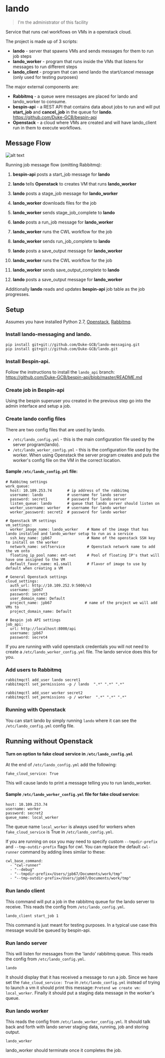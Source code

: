 # lando

> I'm the administrator of this facility

Service that runs cwl workflows on VMs in a openstack cloud.

The project is made up of 3 scripts:

- __lando__ - server that spawns VMs and sends messages for them to run job steps
- __lando_worker__ - program that runs inside the VMs that listens for messages to run different steps
- __lando_client__ - program that can send lando the start/cancel message (only used for testing purposes)

The major external components are:
- __Rabbitmq__ - a queue were messages are placed for lando and lando_worker to consume.
- __bespin-api__ - a REST API that contains data about jobs to run and will put __start_job__ and __cancel_job__ in the queue for __lando__. https://github.com/Duke-GCB/bespin-api
- __Openstack__ - a cloud where VMs are created and will have lando_client run in them to execute workflows.

## Message Flow

![alt text](https://github.com/Duke-GCB/lando/raw/use_bespin_api/lando-diagram.png "Lando Diagram")

Running job message flow (omitting Rabbitmq):

1.  __bespin-api__ posts a start_job message for __lando__

2.  __lando__ tells __Openstack__ to creates VM that runs __lando_worker__

3.  __lando__ posts a stage_job message for __lando_worker__

  1.  __lando_worker__ downloads files for the job

  2.  __lando_worker__ sends stage_job_complete to  __lando__

4.  __lando__ posts a run_job message for __lando_worker__

  1.  __lando_worker__ runs the CWL workflow for the job

  2.  __lando_worker__ sends run_job_complete to  __lando__

5.  __lando__ posts a save_output message for __lando_worker__

  1.  __lando_worker__ runs the CWL workflow for the job

  2.  __lando_worker__ sends save_output_complete to  __lando__

6.  __lando__ posts a save_output message for __lando_worker__

Additionally __lando__ reads and updates __bespin-api__ job table as the job progresses.

## Setup
Assumes you have installed Python 2.7, [Openstack](https://www.openstack.org/), [Rabbitmq](http://www.rabbitmq.com/).

### Install lando-messaging and lando.
```
pip install git+git://github.com/Duke-GCB/lando-messaging.git 
pip install git+git://github.com/Duke-GCB/lando.git
```

### Install Bespin-api.
Follow the instructions to install the `lando_api` branch:
https://github.com/Duke-GCB/bespin-api/blob/master/README.md

### Create job in Bespin-api
Using the bespin superuser you created in the previous step go into the admin interface and setup a job.

### Create lando config files
There are two config files that are used by lando.
* `/etc/lando_config.yml` - this is the main configuration file used by the server program(lando).
* `/etc/lando_worker_config.yml` - this is the  configuration file used by the worker.
When using Openstack the server program creates and puts the worker's config file on the VM in the correct location.


#### Sample `/etc/lando_config.yml` file:
```
# Rabbitmq settings
work_queue:
  host: 10.109.253.74       # ip address of the rabbitmq
  username: lando           # username for lando server
  password: secret1         # password for lando server
  listen_queue: lando       # queue that lando server should listen on  
  worker_username: worker   # username for lando worker
  worker_password: secret2  # password for lando worker

# Openstack VM settings
vm_settings:
  worker_image_name: lando_worker    # Name of the image that has lando installed and lando_worker setup to run as a service
  ssh_key_name: jpb67                # Name of the openstack SSH key to install on the worker
  network_name: selfservice          # Openstack network name to add the vm onto
  floating_ip_pool_name: ext-net     # Pool of floating IP's that will have one assigned to the VM
  default_favor_name: m1.small       # Flavor of image to use by default when creating a VM

# General Openstack settings
cloud_settings:
  auth_url: http://10.109.252.9:5000/v3
  username: jpb67                        
  password: secret3  
  user_domain_name: Default               
  project_name: jpb67               # name of the project we will add VMs to
  project_domain_name: Default    

# Bespin job API settings
job_api:
  url: http://localhost:8000/api
  username: jpb67
  password: secret4
```
If you are running with valid openstack credentials you will not need to create a `/etc/lando_worker_config.yml` file.
The lando service does this for you.

### Add users to Rabbitmq
```
rabbitmqctl add_user lando secret1
rabbitmqctl set_permissions -p / lando  ".*" ".*" ".*"

rabbitmqctl add_user worker secret2
rabbitmqctl set_permissions -p / worker  ".*" ".*" ".*"
```

### Running with Openstack
You can start lando by simply running `lando` where it can see the `/etc/lando_config.yml` config file.

## Running without Openstack


#### Turn on option to fake cloud service in `/etc/lando_config.yml`
At the end of `/etc/lando_config.yml` add the following:
```
fake_cloud_service: True
```
This will cause lando to print a message telling you to run lando_worker.


#### Sample `/etc/lando_worker_config.yml` file for fake cloud service:
```
host: 10.109.253.74
username: worker
password: secret2
queue_name: local_worker  
```
The queue name `local_worker` is always used for workers when `fake_cloud_service` is True in `/etc/lando_config.yml`.

If you are running on osx you may need to specify custom `--tmpdir-prefix` and `--tmp-outdir-prefix` flags for cwl.
You can replace the default `cwl-runner` command by adding lines similar to these:
```
cwl_base_command:
  - "cwl-runner"
  - "--debug"
  - "--tmpdir-prefix=/Users/jpb67/Documents/work/tmp"
  - "--tmp-outdir-prefix=/Users/jpb67/Documents/work/tmp"
```

### Run lando client 
This command will put a job in the rabbitmq queue for the lando server to receive.
This reads the config from `/etc/lando_config.yml`.
```
lando_client start_job 1
```
This command is just meant for testing purposes.
In a typical use case this message would be queued by bespin-api.

### Run lando server
This will listen for messages from the 'lando' rabbitmq queue.
This reads the config from `/etc/lando_config.yml`.
```
lando
```
It should display that it has received a message to run a job.
Since we have set the `fake_cloud_service: True` in `/etc/lando_config.yml` instead of trying to launch a vm
it should print this message: `Pretend we create vm: local_worker`.
Finally it should put a staging data message in the worker's queue.

### Run lando worker
This reads the config from `/etc/lando_worker_config.yml`.
It should talk back and forth with lando server staging data, running, job and storing output.
```
lando_worker
```
lando_worker should terminate once it completes the job.

